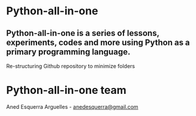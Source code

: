 # Python-all-in-one

## Python-all-in-one is a series of lessons, experiments, codes and more using Python as a primary programming language.

Re-structuring Github repository to minimize folders




# Python-all-in-one team
Aned Esquerra Arguelles  -  anedesquerra@gmail.com 
